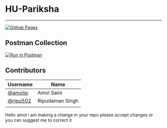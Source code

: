 # HU-Pariksha
------------
[![Github Pages](https://github.com/amolsr/pariksha/actions/workflows/github-pages.yml/badge.svg)](https://github.com/amolsr/pariksha/actions/workflows/github-pages.yml)

## Postman Collection
<a id="raw-url" href="https://raw.githubusercontent.com/amolsr/pariksha-backend/main/bin/Quiz.postman_collection.json?token=AJC46CRYARVAREBNOUZM6ZTBMZS64" download ><img alt="Run in Postman" src="https://run.pstmn.io/button.svg"></a>

## Contributors

|  Username | Name |
| ------------ | ------------ |
|  <a href="https://github.com/amolsr">@amolsr</a> | Amol Saini  |
| <a href="https://github.com/ripu502">@ripu502</a>  | Ripudaman Singh  |
| | |
Hello amol i am making a change in your repo please accept changes or you  can suggest me to correct it
